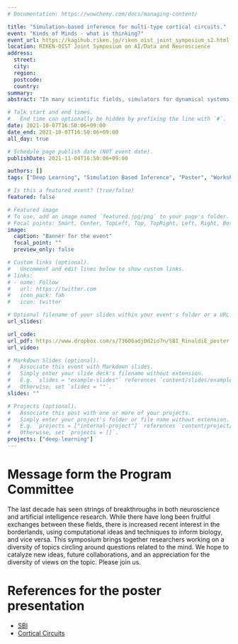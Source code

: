 ```yaml
---
# Documentation: https://wowchemy.com/docs/managing-content/

title: "Simulation-based inference for multi-type cortical circuits."
event: "Kinds of Minds - what is thinking?"
event_url: https://kagihub.riken.jp/riken_oist_joint_symposium_s2.html
location: RIKEN-OIST Joint Symposium on AI/Data and Neuroscience
address:
  street:
  city:
  region:
  postcode:
  country:
summary:
abstract: "In many scientific fields, simulators for dynamical systems generate a massive amount of data. One of the crucial tasks scientists are spending their precious time on is comparing observational data to the aforementioned simulations in order to infer physically relevant parameters and their uncertainties based on the model embedded in the simulator. This poses a problem because the likelihood function for realistic simulations of complex physical systems is intractable. Simulation-based inference techniques attack this problem using machine learning tools and probabilistic programming. I will give an overview of the problem and introduce an application of the method to the analysis of multi-type cortical circuits."

# Talk start and end times.
#   End time can optionally be hidden by prefixing the line with `#`.
date: 2021-10-07T16:50:06+09:00
date_end: 2021-10-07T16:50:06+09:00
all_day: true

# Schedule page publish date (NOT event date).
publishDate: 2021-11-04T16:50:06+09:00

authors: []
tags: ["Deep Learning", "Simulation Based Inference", "Poster", "Workshop", "Neuroscience"]

# Is this a featured event? (true/false)
featured: false

# Featured image
# To use, add an image named `featured.jpg/png` to your page's folder.
# Focal points: Smart, Center, TopLeft, Top, TopRight, Left, Right, BottomLeft, Bottom, BottomRight.
image:
  caption: "Banner for the event"
  focal_point: ""
  preview_only: false

# Custom links (optional).
#   Uncomment and edit lines below to show custom links.
# links:
# - name: Follow
#   url: https://twitter.com
#   icon_pack: fab
#   icon: twitter

# Optional filename of your slides within your event's folder or a URL.
url_slides:

url_code:
url_pdf: https://www.dropbox.com/s/73606adj0d2io7n/SBI_RinaldiE_poster.pdf?dl=0
url_video:

# Markdown Slides (optional).
#   Associate this event with Markdown slides.
#   Simply enter your slide deck's filename without extension.
#   E.g. `slides = "example-slides"` references `content/slides/example-slides.md`.
#   Otherwise, set `slides = ""`.
slides: ""

# Projects (optional).
#   Associate this post with one or more of your projects.
#   Simply enter your project's folder or file name without extension.
#   E.g. `projects = ["internal-project"]` references `content/project/deep-learning/index.md`.
#   Otherwise, set `projects = []`.
projects: ["deep-learning"]
---
```


# Message form the Program Committee

The last decade has seen strings of breakthroughs in both neuroscience and artificial intelligence research. While there have long been fruitful exchanges between these fields, there is increased recent interest in the borderlands, using computational ideas and techniques to inform biology, and vice versa. This symposium brings together researchers working on a diversity of topics circling around questions related to the mind. We hope to catalyze new ideas, future collaborations, and an appreciation for the diversity of views on the topic. Please join us.

# References for the poster presentation

* [SBI](https://www.pnas.org/content/117/48/30055)
* [Cortical Circuits](https://www.biorxiv.org/content/10.1101/2020.11.11.378729v1)
